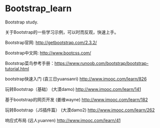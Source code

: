 # Bootstrap_learn
Bootstrap study.

关于Bootstrap的一些学习示例，可以时而反观，快速上手。

Bootstrap官网: http://getbootstrap.com/2.3.2/

Bootstrap中文网: http://www.bootcss.com/

Bootstrap菜鸟参考手册：https://www.runoob.com/bootstrap/bootstrap-tutorial.html


bootstrap快速入门 (袁三日yuansanri)
http://www.imooc.com/learn/826

玩转Bootstrap（基础） (大漠damo)
http://www.imooc.com/learn/141

基于bootstrap的网页开发 (姜维wayne)
http://www.imooc.com/learn/182

玩转Bootstrap（JS插件篇） (大漠damo2)
http://www.imooc.com/learn/262

响应式布局 (远人yuanren)
http://www.imooc.com/learn/41

